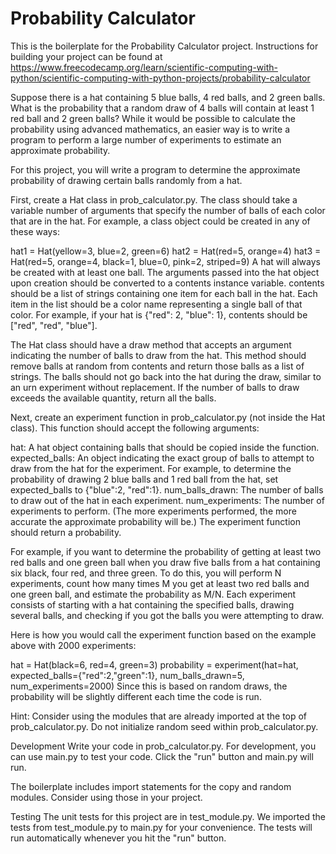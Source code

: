 # Probability Calculator

This is the boilerplate for the Probability Calculator project. Instructions for building your project can be found at https://www.freecodecamp.org/learn/scientific-computing-with-python/scientific-computing-with-python-projects/probability-calculator

Suppose there is a hat containing 5 blue balls, 4 red balls, and 2 green balls. What is the probability that a random draw of 4 balls will contain at least 1 red ball and 2 green balls? While it would be possible to calculate the probability using advanced mathematics, an easier way is to write a program to perform a large number of experiments to estimate an approximate probability.

For this project, you will write a program to determine the approximate probability of drawing certain balls randomly from a hat.

First, create a Hat class in prob_calculator.py. The class should take a variable number of arguments that specify the number of balls of each color that are in the hat. For example, a class object could be created in any of these ways:

hat1 = Hat(yellow=3, blue=2, green=6)
hat2 = Hat(red=5, orange=4)
hat3 = Hat(red=5, orange=4, black=1, blue=0, pink=2, striped=9)
A hat will always be created with at least one ball. The arguments passed into the hat object upon creation should be converted to a contents instance variable. contents should be a list of strings containing one item for each ball in the hat. Each item in the list should be a color name representing a single ball of that color. For example, if your hat is {"red": 2, "blue": 1}, contents should be ["red", "red", "blue"].

The Hat class should have a draw method that accepts an argument indicating the number of balls to draw from the hat. This method should remove balls at random from contents and return those balls as a list of strings. The balls should not go back into the hat during the draw, similar to an urn experiment without replacement. If the number of balls to draw exceeds the available quantity, return all the balls.

Next, create an experiment function in prob_calculator.py (not inside the Hat class). This function should accept the following arguments:

hat: A hat object containing balls that should be copied inside the function.
expected_balls: An object indicating the exact group of balls to attempt to draw from the hat for the experiment. For example, to determine the probability of drawing 2 blue balls and 1 red ball from the hat, set expected_balls to {"blue":2, "red":1}.
num_balls_drawn: The number of balls to draw out of the hat in each experiment.
num_experiments: The number of experiments to perform. (The more experiments performed, the more accurate the approximate probability will be.)
The experiment function should return a probability.

For example, if you want to determine the probability of getting at least two red balls and one green ball when you draw five balls from a hat containing six black, four red, and three green. To do this, you will perform N experiments, count how many times M you get at least two red balls and one green ball, and estimate the probability as M/N. Each experiment consists of starting with a hat containing the specified balls, drawing several balls, and checking if you got the balls you were attempting to draw.

Here is how you would call the experiment function based on the example above with 2000 experiments:

hat = Hat(black=6, red=4, green=3)
probability = experiment(hat=hat,
                  expected_balls={"red":2,"green":1},
                  num_balls_drawn=5,
                  num_experiments=2000)
Since this is based on random draws, the probability will be slightly different each time the code is run.

Hint: Consider using the modules that are already imported at the top of prob_calculator.py. Do not initialize random seed within prob_calculator.py.

Development
Write your code in prob_calculator.py. For development, you can use main.py to test your code. Click the "run" button and main.py will run.

The boilerplate includes import statements for the copy and random modules. Consider using those in your project.

Testing
The unit tests for this project are in test_module.py. We imported the tests from test_module.py to main.py for your convenience. The tests will run automatically whenever you hit the "run" button.